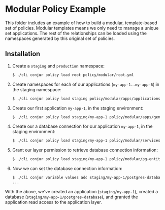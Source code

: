 # Modular Policy Example

This folder includes an example of how to build a modular, template-based set of policies. Modular
templates means we only need to manage a unique set applications. The rest of the relationships can be
loaded using the namespaces generated by this original set of policies.

## Installation

1. Create a `staging` and `production` namespace:
    ```sh
    $ ./cli conjur policy load root policy/modular/root.yml
    ```
2. Create namespaces for each of our applications (`my-app-1..my-app-6`) in the staging namespace:
    ```sh
    $ ./cli conjur policy load staging policy/modular/apps/applications.yml
    ```
3. Create our first application `my-app-1`, in the staging environment:
    ```sh
    $ ./cli conjur policy load staging/my-app-1 policy/modular/apps/generic-application.yml
    ```

4. Create our a database connection for our application `my-app-1`, in the staging environment:
    ```sh
    $ ./cli conjur policy load staging/my-app-1 policy/modular/services/pg-database.yml
    ```

5. Grant our layer permission to retrieve database connection information:
    ```sh
    $ ./cli conjur policy load staging/my-app-1 policy/modular/pg-entitlement.yml
    ```

6. Now we can set the database connection information:
    ```sh
    $ ./cli conjur variable values add staging/my-app-1/postgres-database/password super-secret
    ...
    ```

With the above, we've created an application (`staging/my-app-1`), created a database (`staging/my-app-1/postgres-database`),
and granted the application read access to the application layer.
